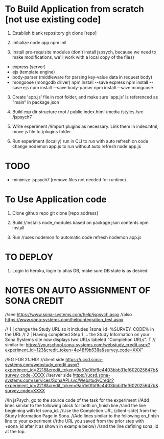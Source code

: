 
# To Build Application from scratch [not use existing code]

1. Establish blank repository
git clone [repo]

2. Initialize node app
npm init

3. Install pre-requisite modules
(don't install jspsych, because we need to make modifications, we'll work with a local copy of the files)
- express (server)
- ejs (template engine)
- body-parser (middleware for parsing key-value data in request body)
- mongoose (mongodb driver)
npm install --save express
npm install --save ejs
npm install --save body-parser
npm install --save mongoose

3. Create 'app.js' file in root folder, and make sure 'app.js' is referenced as "main" in package.json

4. Build exp dir structure
root
/ public
    index.html
    /media
    /styles
    /src
    /jspsych7

4. Write experiment
//import plugins as necessary. Link them in index.html, move js file to /plugins folder

5. Run experiment (locally) run in CLI
to run with auto refresh on code change
nodemon app.js
to run without auto refresh
node app.js


# TODO
- minimize jspsych7 (remove files not needed for runtime)


# To Use Application code

1. Clone github repo
git clone [repo address]

2. Build
//installs node_modules based on package.json contents
npm install


3. Run
//uses nodemon fo automatic code refresh
nodemon app.js

# TO DEPLOY
1. Login to heroku, login to atlas DB, make sure DB state is as desired

# NOTES ON AUTO ASSIGNMENT OF SONA CREDIT 
  //see https://www.sona-systems.com/help/jspsych.aspx
  //also https://www.sona-systems.com/help/integration_test.aspx
  
  // 1 | change the Study URL so it includes ?sona_id=%SURVEY_CODE% in the URL
  // 2 | Having completed Step 1 ... the Study Information on your Sona Systems site now displays two URLs labeled "Completion URLs". T
  //    similar to: https://yourschool.sona-systems.com/webstudy_credit.aspx?experiment_id=123&credit_token=4e48f9b638a&survey_code=XXX" 

  //EG FOR 21JH01
  //client side https://ucsd.sona-systems.com/webstudy_credit.aspx?experiment_id=2218&credit_token=9a51e0fbf8c4403bbb31ef602025647b&survey_code=XXXX
  //server side https://ucsd.sona-systems.com/services/SonaAPI.svc/WebstudyCredit?experiment_id=2218&credit_token=9a51e0fbf8c4403bbb31ef602025647b&survey_code=XXXX

  //In jsPsych, go to the source code of the task for the experiment 
  //Add lines similar to the following block for both on_finish line 
  //and the line beginning with let sona_id. 
  //Use the Completion URL (client-side) from the Study Information Page in Sona. 
  //Add lines similar to the following on_finish line to your experiment 
  //(the URL you saved from the prior step with +sona_id after it as shown in example below) 
  //and the line defining sona_id at the top.
